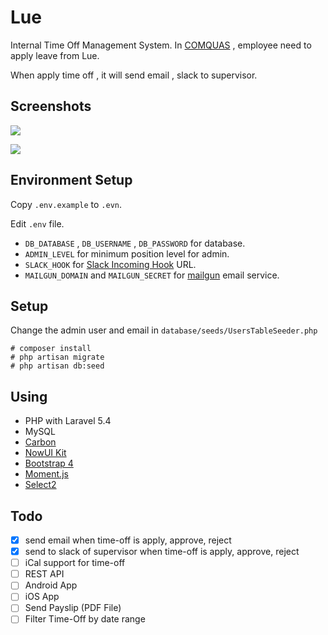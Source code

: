 # Lue

Internal Time Off Management System. In [COMQUAS](https://www.comquas.com) , employee need to apply leave from Lue.

When apply time off , it will send email , slack to supervisor.

## Screenshots

![](https://cldup.com/caFvxqy3Yg.png)

![](https://cldup.com/32OAIpYTvt.png)


## Environment Setup

Copy `.env.example` to `.evn`.

Edit `.env` file.

- `DB_DATABASE` , `DB_USERNAME` , `DB_PASSWORD` for database.
- `ADMIN_LEVEL` for minimum position level for admin.
- `SLACK_HOOK` for [Slack Incoming Hook](https://my.slack.com/services/new/incoming-webhook) URL.
- `MAILGUN_DOMAIN` and `MAILGUN_SECRET` for [mailgun](https://www.mailgun.com) email service.

## Setup

Change the admin user and email in `database/seeds/UsersTableSeeder.php`

```
# composer install
# php artisan migrate
# php artisan db:seed
```

## Using

- PHP with Laravel 5.4
- MySQL
- [Carbon](http://carbon.nesbot.com/docs/)
- [NowUI Kit](http://demos.creative-tim.com/now-ui-kit/index.html)
- [Bootstrap 4](https://v4-alpha.getbootstrap.com)
- [Moment.js](https://momentjs.com)
- [Select2](http://select2.github.io)


## Todo

- [x] send email when time-off is apply, approve, reject
- [x] send to slack of supervisor when time-off is apply, approve, reject
- [ ] iCal support for time-off
- [ ] REST API
- [ ] Android App
- [ ] iOS App
- [ ] Send Payslip (PDF File)
- [ ] Filter Time-Off by date range